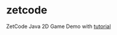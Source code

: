 # zetcode
ZetCode Java 2D Game Demo with [tutorial](http://zetcode.com/tutorials/javagamestutorial/)
